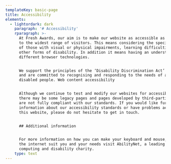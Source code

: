 ```yaml
---
templateKey: basic-page
title: Accessibility
elements:
  - lightordark: dark
    paragraph: '# Accessibility'
    rparagraph: >-
      At Fresh Awards, our aim is to make our website as accessible as possible
      to the widest range of visitors. This means considering the specific needs
      of those with visual or physical impairments, learning difficulties and
      other forms of disability. In addition it means having an understanding of
      different browser technologies.


      We support the principles of the ‘Disability Discrimination Act’ (1995)
      and are committed to recognising and responding to the needs of all
      disabled people. Web content accessibility


      Although we continue to test and modify our websites for accessibility,
      there may be some legacy pages and pages developed by third-parties that
      are not fully compliant with our standards. If you would like further
      information about our accessibility standards or have problems accessing
      this website, please do not hesitate to get in touch.


      ## Additional information


      For more information on how you can make your keyboard and mouse, Windows,
      the internet suit you and your needs visit AbilityNet, a leading UK
      computing and disability charity.
    type: text
---
```


